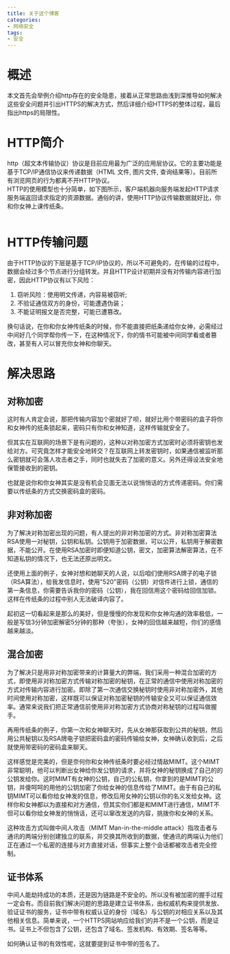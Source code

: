 ```yaml
---
title: 关于这个博客
categories:
- 网络安全
tags:
- 安全
---
```

# 概述
本文首先会举例介绍http存在的安全隐患，接着从正常思路由浅到深推导如何解决这些安全问题并引出HTTPS的解决方式，然后详细介绍HTTPS的整体过程，最后指出https的局限性。

# HTTP简介
http（超文本传输协议）协议是目前应用最为广泛的应用层协议。它的主要功能是基于TCP/IP通信协议来传递数据（HTML 文件, 图片文件, 查询结果等）。目前所有浏览网页的行为都离不开HTTP协议。  
HTTP的使用模型也十分简单，如下图所示，客户端机器向服务端发起HTTP请求服务端返回请求指定的资源数据。通俗的讲，使用HTTP协议传输数据就好比，你和你女神上课传纸条。

![]()

# HTTP传输问题
由于HTTP协议的下层是基于TCP/IP协议的，所以不可避免的，在传输的过程中，数据会经过多个节点进行分组转发。并且HTTP设计初期并没有对传输内容进行加密，因此HTTP协议有以下风险：
1. 窃听风险：使用明文传递，内容易被窃听;
2. 不验证通信双方的身份，可能遭遇伪装；
3. 不能证明报文是否完整，可能已遭篡改。

换句话说，在你和你女神传纸条的时候，你不能直接把纸条递给你女神，必需经过中间好几个同学帮你传一下，在这种情况下，你的情书可能被中间同学看或者篡改，甚至有人可以冒充你女神和你聊天。  

# 解决思路
## 对称加密
这时有人肯定会说，那把传输内容加个密就好了呗，就好比用个带密码的盒子将你和女神传的纸条锁起来，密码只有你和女神知道，这样传输就安全了。  

但其实在互联网的场景下是有问题的，这种以对称加密方式加密时必须将密钥也发给对方。可究竟怎样才能安全地转交？在互联网上转发密钥时，如果通信被监听那么密钥就可会落人攻击者之手，同时也就失去了加密的意义。另外还得设法安全地保管接收到的密钥。  

也就是说你和你女神其实是没有机会见面无法以说悄悄话的方式传递密码。你们需要以传纸条的方式交换密码盒的密码。    

## 非对称加密
为了解决对称加密出现的问题，有人提出的非对称加密的方式。非对称加密算法RSA使用一对秘钥，公钥和私钥。公钥用于加密数据，可以公开，私钥用于解密数据，不能公开。在使用RSA加密时即便知道公钥，密文，加密算法解密算法，在不知道私钥的情况下，也无法还原出明文。  

还使用上面的例子，女神对想和她聊天的人说，以后咱们使用RSA牌子的电子锁（RSA算法），给我发信息时，使用"520"密码（公钥）对信件进行上锁，通信的第一条信息，你需要告诉我你的密码（公钥），我在回信用这个密码给回信加锁。这样在传纸条的过程中别人无法破译内容了。  

起初这一切看起来是那么的美好，但是慢慢的你发现和你女神沟通的效率极低，一般是写信3分钟加密解密5分钟的那种（夸张），女神的回信越来越短，你们的感情越来越淡。  

## 混合加密
为了解决只是用非对称加密带来的计算量大的弊端，我们采用一种混合加密的方式，即使用非对称加密方式传输对称加密的秘钥，在正常的通信中使用对称加密的方式对传输内容进行加密。即除了第一次通信交换秘钥时使用非对称加密外，其他时间使用对称加密，这样既可以保证对称加密秘钥的传输安全又可以保证通信效率。通常来说我们把正常通信前使用非对称加密方式协商对称秘钥的过程叫做握手。  

再用传纸条的例子，你第一次和女神聊天时，先从女神那获取到公共的秘钥，然后用公共秘钥以及RSA牌电子锁把密码盒的密码传输给女神，女神确认收到后，之后就使用带密码的密码盒来聊天。  

这样感觉是完美的，但是奈何你和女神传纸条时要必经过情敌MIMT。这个MIMT非常聪明，他可以判断出女神给你发公钥的请求，并将女神的秘钥换成了自己的的公钥发给你。这时MIMT有女神的公钥，自己的公私钥，你拿到的是MIMT的公钥，并傻呵呵的用他的公钥加密了你给女神的信息传给了MIMT。由于有自己的私钥MIMT可以看你给女神发的信息，修改后用女神的公钥以你的名义发给女神。这样你和女神都以为直接和对方通信，但其实你们都是和MIMT进行通信，MIMT不但可以看你给女神发的悄悄话，还可以窜改发送的内容，挑拨你和女神的关系。  

这种攻击方式叫做中间人攻击（MIMT Man-in-the-middle attack）指攻击者与通讯的两端分别创建独立的联系，并交换其所收到的数据，使通讯的两端认为他们正在通过一个私密的连接与对方直接对话，但事实上整个会话都被攻击者完全控制。

## 证书体系
中间人能劫持成功的本质，还是因为链路是不安全的。所以没有被加密的握手过程一定会有。而目前我们解决问题的思路是建立证书体系，由权威机构来提供发放、验证证书的服务，证书中带有权威认证的身份（域名）与公钥的对相应关系以及其他相关信息。简单来说，一个HTTPS网站响应给我们的并不是一个公钥，而是证书。证书上不但包含了公钥，还包含了域名、签发机构、有效期、签名等等。  

如何确认证书的有效性呢，这就要提到证书中带的签名了。